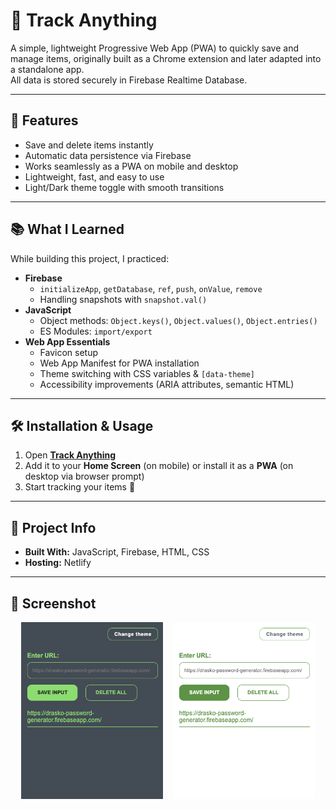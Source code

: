 # 📌 Track Anything

A simple, lightweight Progressive Web App (PWA) to quickly save and manage items, originally built as a Chrome extension
and later adapted into a standalone app.  
All data is stored securely in Firebase Realtime Database.

---

## 🚀 Features

- Save and delete items instantly
- Automatic data persistence via Firebase
- Works seamlessly as a PWA on mobile and desktop
- Lightweight, fast, and easy to use
- Light/Dark theme toggle with smooth transitions

---

## 📚 What I Learned

While building this project, I practiced:

- **Firebase**
    - `initializeApp`, `getDatabase`, `ref`, `push`, `onValue`, `remove`
    - Handling snapshots with `snapshot.val()`
- **JavaScript**
    - Object methods: `Object.keys()`, `Object.values()`, `Object.entries()`
    - ES Modules: `import/export`
- **Web App Essentials**
    - Favicon setup
    - Web App Manifest for PWA installation
    - Theme switching with CSS variables & `[data-theme]`
    - Accessibility improvements (ARIA attributes, semantic HTML)

---

## 🛠️ Installation & Usage

1. Open **[Track Anything](https://trackanything.netlify.app/)**
2. Add it to your **Home Screen** (on mobile) or install it as a **PWA** (on desktop via browser prompt)
3. Start tracking your items 🎉

---

## 📂 Project Info

- **Built With:** JavaScript, Firebase, HTML, CSS
- **Hosting:** Netlify

---

## 📸 Screenshot

<div style="display: flex; justify-content: center; gap: 1rem; flex-wrap: wrap;">
  <img src="./images/app_dark.png" alt="Dark Theme Screenshot" style="width: 45%; max-width: 300px;">
  <img src="./images/app_light.png" alt="Light Theme Screenshot" style="width: 45%; max-width: 300px;">
</div>